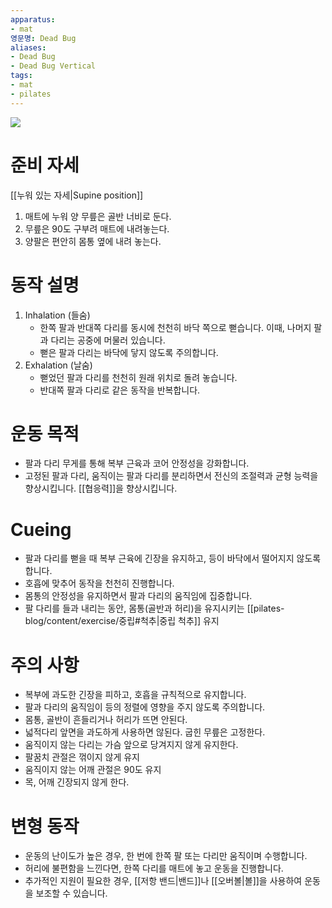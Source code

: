 ```yaml
---
apparatus: 
- mat
영문명: Dead Bug
aliases:
- Dead Bug
- Dead Bug Vertical
tags:
- mat
- pilates
---
```


![](https://youtu.be/UtcYuJJjwwU?si=-G5Oh7xBG4mpsvIu)

# 준비 자세

[[누워 있는 자세|Supine position]]

1. 매트에 누워 양 무릎은 골반 너비로 둔다.
2. 무릎은 90도 구부려 매트에 내려놓는다.
3. 양팔은 편안히 몸통 옆에 내려 놓는다.

# 동작 설명

1. Inhalation (들숨)
   - 한쪽 팔과 반대쪽 다리를 동시에 천천히 바닥 쪽으로 뻗습니다. 이때, 나머지 팔과 다리는 공중에 머물러 있습니다.
   - 뻗은 팔과 다리는 바닥에 닿지 않도록 주의합니다.
2. Exhalation (날숨)
   - 뻗었던 팔과 다리를 천천히 원래 위치로 돌려 놓습니다.
   - 반대쪽 팔과 다리로 같은 동작을 반복합니다.

# 운동 목적

- 팔과 다리 무게를 통해 복부 근육과 코어 안정성을 강화합니다.
- 고정된 팔과 다리, 움직이는 팔과 다리를 분리하면서 전신의 조절력과 균형 능력을 향상시킵니다. [[협응력]]을 향상시킵니다.

# Cueing

- 팔과 다리를 뻗을 때 복부 근육에 긴장을 유지하고, 등이 바닥에서 떨어지지 않도록 합니다.
- 호흡에 맞추어 동작을 천천히 진행합니다.
- 몸통의 안정성을 유지하면서 팔과 다리의 움직임에 집중합니다.
- 팔 다리를 들과 내리는 동안, 몸통(골반과 허리)을 유지시키는 [[pilates-blog/content/exercise/중립#척추|중립 척추]] 유지

# 주의 사항

- 복부에 과도한 긴장을 피하고, 호흡을 규칙적으로 유지합니다.
- 팔과 다리의 움직임이 등의 정렬에 영향을 주지 않도록 주의합니다.
- 몸통, 골반이 흔들리거나 허리가 뜨면 안된다.
- 넓적다리 앞면을 과도하게 사용하면 않된다. 굽힌 무릎은 고정한다.
- 움직이지 않는 다리는 가슴 앞으로 당겨지지 않게 유지한다.
- 팔꿈치 관절은 꺾이지 않게 유지
- 움직이지 않는 어깨 관절은 90도 유지
- 목, 어깨 긴장되지 않게 한다.

# 변형 동작

- 운동의 난이도가 높은 경우, 한 번에 한쪽 팔 또는 다리만 움직이며 수행합니다.
- 허리에 불편함을 느낀다면, 한쪽 다리를 매트에 놓고 운동을 진행합니다.
- 추가적인 지원이 필요한 경우, [[저항 밴드|밴드]]나 [[오버볼|볼]]을 사용하여 운동을 보조할 수 있습니다.
